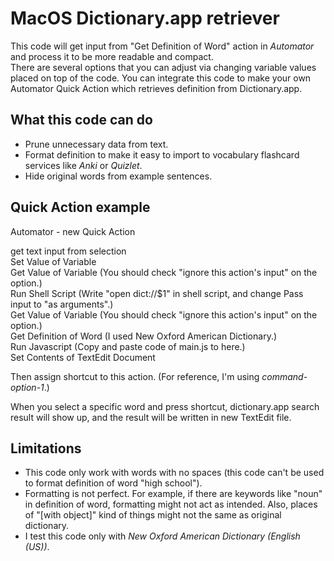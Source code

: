 # MacOS Dictionary.app retriever

This code will get input from "Get Definition of Word" action in *Automator* and process it to be more readable and compact.  
There are several options that you can adjust via changing variable values placed on top of the code.
You can integrate this code to make your own Automator Quick Action which retrieves definition from Dictionary.app.

## What this code can do
- Prune unnecessary data from text.
- Format definition to make it easy to import to vocabulary flashcard services like *Anki* or *Quizlet*.
- Hide original words from example sentences.

## Quick Action example
Automator - new Quick Action  
  
get text input from selection  
Set Value of Variable  
Get Value of Variable (You should check "ignore this action's input" on the option.)  
Run Shell Script (Write "open dict://$1" in shell script, and change Pass input to "as arguments".)  
Get Value of Variable (You should check "ignore this action's input" on the option.)  
Get Definition of Word (I used New Oxford American Dictionary.)  
Run Javascript (Copy and paste code of main.js to here.)  
Set Contents of TextEdit Document  
  
Then assign shortcut to this action. (For reference, I'm using *command-option-1*.)
  
When you select a specific word and press shortcut, dictionary.app search result will show up, and the result will be written in new TextEdit file.

## Limitations
- This code only work with words with no spaces (this code can't be used to format definition of word "high school").
- Formatting is not perfect. For example, if there are keywords like "noun" in definition of word, formatting might not act as intended. Also, places of "[with object]" kind of things might not the same as original dictionary.
- I test this code only with *New Oxford American Dictionary (English (US))*.
